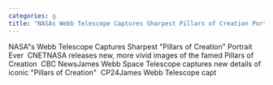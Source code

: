 ```yaml
---
categories: g
title: "NASAs Webb Telescope Captures Sharpest Pillars of Creation Portrait Ever  CNET"
---
```

NASA"s Webb Telescope Captures Sharpest "Pillars of Creation" Portrait Ever&nbsp;&nbsp;CNETNASA releases new, more vivid images of the famed Pillars of Creation&nbsp;&nbsp;CBC NewsJames Webb Space Telescope captures new details of iconic "Pillars of Creation"&nbsp;&nbsp;CP24James Webb Telescope capt